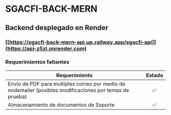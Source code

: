 # SGACFI-BACK-MERN

## Backend desplegado en Render
### [[https://sgacfi-back-mern-api.up.railway.app/sgacfi-api]](https://api-z5zl.onrender.com)


### Requerimientos faltantes

| Requerimiento | Estado |
| ------------- | :------: |
| Envio de PDF para multiples correo por medio de nodemailer (posibles modificaciones por temas de prueba) | ✅ |
| Almacenamiento de documentos de Soporte | ✅ |
